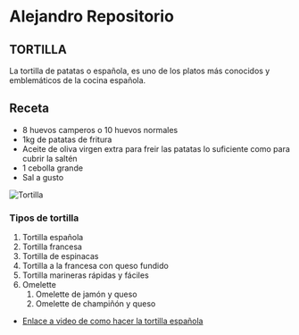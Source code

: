 # Alejandro Repositorio

## TORTILLA

La tortilla de patatas o española, es uno de los platos más conocidos y emblemáticos de la cocina española. 

## Receta

* 8 huevos camperos o 10 huevos normales
* 1kg de patatas de fritura
* Aceite de oliva virgen extra para freir las patatas lo suficiente como para cubrir la saltén
* 1 cebolla grande
* Sal a gusto

![Tortilla](https://www.aceitesdeolivadeespana.com/wp-content/uploads/2022/12/spanish-omelette-with-potatoes-and-onion-typical-2022-10-26-06-27-54-utc-1.jpg)


### Tipos de tortilla
1. Tortilla española
2. Tortilla francesa
3. Tortilla de espinacas
4. Tortilla a la francesa con queso fundido
5. Tortilla marineras rápidas y fáciles
6. Omelette
   1. Omelette de jamón y queso
   2. Omelette de champiñón y queso


* [Enlace a video de como hacer la tortilla española](assets/otro.md)

